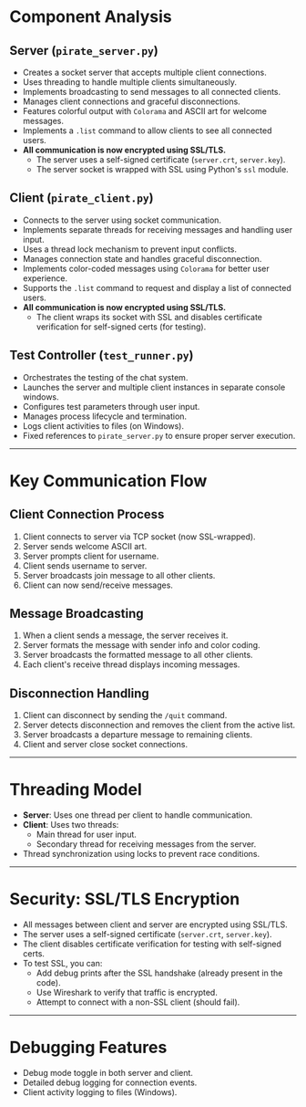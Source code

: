 # Component Analysis

## Server (`pirate_server.py`)

- Creates a socket server that accepts multiple client connections.
- Uses threading to handle multiple clients simultaneously.
- Implements broadcasting to send messages to all connected clients.
- Manages client connections and graceful disconnections.
- Features colorful output with `Colorama` and ASCII art for welcome messages.
- Implements a `.list` command to allow clients to see all connected users.
- **All communication is now encrypted using SSL/TLS.**
  - The server uses a self-signed certificate (`server.crt`, `server.key`).
  - The server socket is wrapped with SSL using Python's `ssl` module.

## Client (`pirate_client.py`)

- Connects to the server using socket communication.
- Implements separate threads for receiving messages and handling user input.
- Uses a thread lock mechanism to prevent input conflicts.
- Manages connection state and handles graceful disconnection.
- Implements color-coded messages using `Colorama` for better user experience.
- Supports the `.list` command to request and display a list of connected users.
- **All communication is now encrypted using SSL/TLS.**
  - The client wraps its socket with SSL and disables certificate verification for self-signed certs (for testing).

## Test Controller (`test_runner.py`)

- Orchestrates the testing of the chat system.
- Launches the server and multiple client instances in separate console windows.
- Configures test parameters through user input.
- Manages process lifecycle and termination.
- Logs client activities to files (on Windows).
- Fixed references to `pirate_server.py` to ensure proper server execution.

---

# Key Communication Flow

## Client Connection Process

1. Client connects to server via TCP socket (now SSL-wrapped).
2. Server sends welcome ASCII art.
3. Server prompts client for username.
4. Client sends username to server.
5. Server broadcasts join message to all other clients.
6. Client can now send/receive messages.

## Message Broadcasting

1. When a client sends a message, the server receives it.
2. Server formats the message with sender info and color coding.
3. Server broadcasts the formatted message to all other clients.
4. Each client's receive thread displays incoming messages.

## Disconnection Handling

1. Client can disconnect by sending the `/quit` command.
2. Server detects disconnection and removes the client from the active list.
3. Server broadcasts a departure message to remaining clients.
4. Client and server close socket connections.

---

# Threading Model

- **Server**: Uses one thread per client to handle communication.
- **Client**: Uses two threads:
  - Main thread for user input.
  - Secondary thread for receiving messages from the server.
- Thread synchronization using locks to prevent race conditions.

---

# Security: SSL/TLS Encryption

- All messages between client and server are encrypted using SSL/TLS.
- The server uses a self-signed certificate (`server.crt`, `server.key`).
- The client disables certificate verification for testing with self-signed certs.
- To test SSL, you can:
  - Add debug prints after the SSL handshake (already present in the code).
  - Use Wireshark to verify that traffic is encrypted.
  - Attempt to connect with a non-SSL client (should fail).

---

# Debugging Features

- Debug mode toggle in both server and client.
- Detailed debug logging for connection events.
- Client activity logging to files (Windows).
